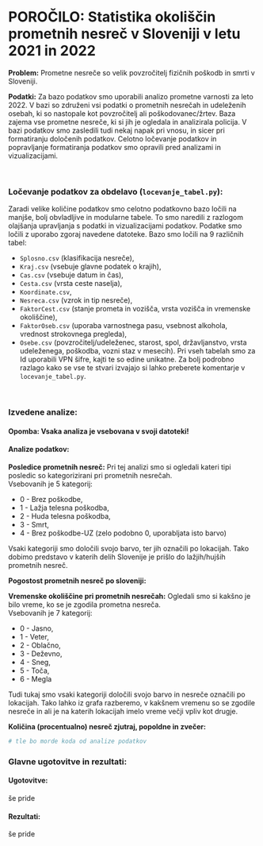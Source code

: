# POROČILO: Statistika okoliščin prometnih nesreč v Sloveniji v letu 2021 in 2022

**Problem:** Prometne nesreče so velik povzročitelj fizičnih poškodb in smrti v Sloveniji.

**Podatki:** Za bazo podatkov smo uporabili analizo prometne varnosti za leto 2022. V bazi so združeni vsi podatki o prometnih nesrečah in udeleženih osebah, ki so nastopale kot povzročitelj ali poškodovanec/žrtev. Baza zajema vse prometne nesreče, ki si jih je ogledala in analizirala policija. V bazi podatkov smo zasledili tudi nekaj napak pri vnosu, in sicer pri formatiranju določenih podatkov. Celotno ločevanje podatkov in popravljanje formatiranja podatkov smo opravili pred analizami in vizualizacijami.

<br/>

### Ločevanje podatkov za obdelavo (`locevanje_tabel.py`):
Zaradi velike količine podatkov smo celotno podatkovno bazo ločili na manjše, bolj obvladljive in modularne tabele. To smo naredili z razlogom olajšanja upravljanja s podatki in vizualizacijami podatkov. Podatke smo ločili z uporabo zgoraj navedene datoteke. Bazo smo ločili na 9 različnih tabel: 
- `Splosno.csv` (klasifikacija nesreče),  
- `Kraj.csv` (vsebuje glavne podatek o krajih), 
- `Cas.csv` (vsebuje datum in čas), 
- `Cesta.csv` (vrsta ceste naselja), 
- `Koordinate.csv`, 
- `Nesreca.csv` (vzrok in tip nesreče), 
- `FaktorCest.csv` (stanje prometa in vozišča, vrsta vozišča in vremenske okoliščine), 
- `FaktorOseb.csv` (uporaba varnostnega pasu, vsebnost alkohola, vrednost strokovnega pregleda),
- `Osebe.csv` (povzročitelj/udeleženec, starost, spol, državljanstvo, vrsta udeleženega, poškodba, vozni staz v mesecih). 
Pri vseh tabelah smo za Id uporabili VPN šifre, kajti te so edine unikatne.
Za bolj podrobno razlago kako se vse te stvari izvajajo si lahko preberete komentarje v `locevanje_tabel.py`.

<br/>

### Izvedene analize:

#### Opomba: Vsaka analiza je vsebovana v svoji datoteki!

#### Analize podatkov:

<!-- pogledu kaj so tipi posledic pri pn, določu barve, pobarvu lokacije tiste barve kukr je tip posledic -->
**Posledice prometnih nesreč:** Pri tej analizi smo si ogledali kateri tipi posledic so kategorizirani pri prometnih nesrečah.  
Vsebovanih je 5 kategorij: 
- 0 - Brez poškodbe, 
- 1 - Lažja telesna poškodba, 
- 2 - Huda telesna poškodba, 
- 3 - Smrt, 
- 4 - Brez poškodbe-UZ (zelo podobno 0, uporabljata isto barvo)  

Vsaki kategoriji smo določili svojo barvo, ter jih označili po lokacijah. Tako dobimo predstavo v katerih delih Slovenije je prišlo do lažjih/hujših prometnih nesreč.

<!-- uzeu use prometne in jih fuknu u eno mapo -->
**Pogostost prometnih nesreč po sloveniji:** 

<!--  -->
**Vremenske okoliščine pri prometnih nesrečah:** Ogledali smo si kakšno je bilo vreme, ko se je zgodila prometna nesreča.  
Vsebovanih je 7 kategorij: 
- 0 - Jasno, 
- 1 - Veter, 
- 2 - Oblačno, 
- 3 - Deževno, 
- 4 - Sneg, 
- 5 - Toča, 
- 6 - Megla  

Tudi tukaj smo vsaki kategoriji določili svojo barvo in nesreče označili po lokacijah. Tako lahko iz grafa razberemo, v kakšnem vremenu so se zgodile nesreče in ali je na katerih lokacijah imelo vreme večji vpliv kot drugje.

<!--  -->
**Količina (procentualno) nesreč zjutraj, popoldne in zvečer:** 

```python
# tle bo morde koda od analize podatkov
```

### Glavne ugotovitve in rezultati:

#### Ugotovitve:
še pride

#### Rezultati:
še pride

